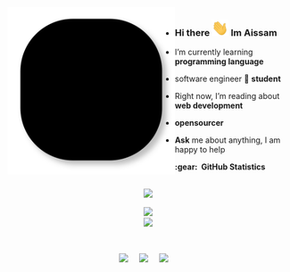 
<br />
<img src="https://github.com/Aissam4/Aissam4/blob/main/lines.svg" align="left" width="300" alt="Aissam4"/>

- ### Hi there <img src="https://github.com/Aissam4/Aissam4/blob/main/wave.gif" width="30px">  Im Aissam

-  I’m currently learning **programming language**

- software engineer 🚀 **student**

- Right now, I’m reading about **web development**

- **opensourcer**

-  **Ask** me about anything, I am happy to help

<summary><b>:gear: &nbsp;GitHub Statistics</b></summary>
  <br/>
    <p align="center">
        <img height="137px" src="https://github-readme-streak-stats.herokuapp.com/?user=Aissam4&hide_border=true&theme=nightowl" />
    </p>
    <p align="center">
        <img height="130px" src="https://github-readme-stats.vercel.app/api?username=Aissam4&hide_title=true&hide_border=true&show_icons=true&include_all_commits=true&count_private=true&line_height=21&theme=nightowl" /><br> <img height="137px" src="https://github-readme-stats.vercel.app/api/top-langs/?username=Aissam4&hide=html&hide_title=true&hide_border=true&layout=compact&langs_count=8&theme=nightowl" />
    </p>
</details>
<br />
<p align="center">
  <a href="mailto:aissambarchil75@gmail.com?subject=Olá%20Bruno%20Tacca"><img src="https://img.shields.io/badge/gmail-%23D14836.svg?&style=for-the-badge&logo=gmail&logoColor=white" /></a>&nbsp;&nbsp;&nbsp;&nbsp;
  <a href="https://www.instagram.com/il.aissvm"><img src="https://img.shields.io/badge/instagram-%23dc2743.svg?&style=for-the-badge&logo=instagram&logoColor=white" /></a>&nbsp;&nbsp;&nbsp;&nbsp;
  <a href="https://www.linkedin.com/in/aissam-barchil-846408211/"><img src="https://img.shields.io/badge/linkedin-%230077B5.svg?&style=for-the-badge&logo=linkedin&logoColor=white" /></a>&nbsp;&nbsp;&nbsp;&nbsp;
